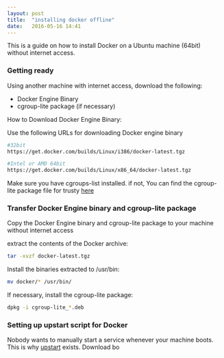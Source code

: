 ```yaml
---
layout: post
title:  "installing docker offline"
date:   2016-05-16 14:41
---
```


This is a guide on how to install Docker on a Ubuntu machine (64bit) without internet access.


### Getting ready
Using another machine with internet access, download the following:
* Docker Engine Binary
* cgroup-lite package (if necessary)


How to Download Docker Engine Binary:

Use the following URLs for downloading Docker engine binary

```bash
#32bit
https://get.docker.com/builds/Linux/i386/docker-latest.tgz

#Intel or AMD 64bit 
https://get.docker.com/builds/Linux/x86_64/docker-latest.tgz

```

Make sure you have cgroups-list installed. if not, You can find the cgroup-lite package file for trusty [here][1]



### Transfer Docker Engine binary and cgroup-lite package

Copy the Docker Engine binary and cgroup-lite package to your machine without internet access

extract the contents of the Docker archive:
```bash
tar -xvzf docker-latest.tgz

```

Install the binaries extracted to /usr/bin:
```bash
mv docker/* /usr/bin/
```

If necessary, install the cgroup-lite package:
```bash
dpkg -i cgroup-lite_*.deb
```

### Setting up upstart script for Docker

Nobody wants to manually start a service whenever your machine boots. This is why [upstart][2] exists. Download bo




[1]: http://packages.ubuntu.com/trusty/cgroup-lite
[2]: http://upstart.ubuntu.com/
